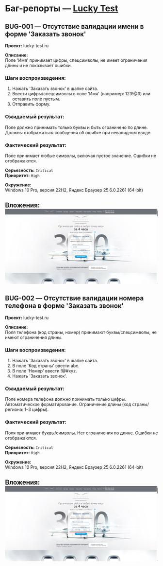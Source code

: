 # Баг-репорты — [Lucky Test](https://lucky-test.ru/test-task/index.html)


## BUG-001 — Отсутствие валидации имени в форме 'Заказать звонок'

**Проект:** lucky-test.ru

**Описание:**  
Поле 'Имя' принимает цифры, спецсимволы, не имеет ограничения длины и не показывает ошибки.

### Шаги воспроизведения:
1. Нажать 'Заказать звонок' в шапке сайта.
2. Ввести цифры/спецсимволы в поле 'Имя' (например: 123!@#) или оставить поле пустым.
3. Отправить форму.

### Ожидаемый результат:
Поле должно принимать только буквы и быть ограничено по длине. Должны отображаться сообщения об ошибке при невалидном вводе.

### Фактический результат:
Поле принимает любые символы, включая пустое значение. Ошибки не отображаются.

**Серьезность:** `Critical`  
**Приоритет:** `High`  

**Окружение:**  
Windows 10 Pro, версия 22H2, Яндекс Браузер 25.6.0.2261 (64-bit)

**Вложения:** 
![img.png](Images/img0.png)
---

## BUG-002 — Отсутствие валидации номера телефона в форме 'Заказать звонок'

**Проект:** lucky-test.ru

**Описание:**  
Поля телефона (код страны, номер) принимают буквы/спецсимволы, не имеют ограничения длины.

### Шаги воспроизведения:
1. Нажать 'Заказать звонок' в шапке сайта.
2. В поле 'Код страны' ввести abc.
3. В поле 'Номер' ввести !@#xyz.
4. Нажать 'Заказать звонок'.

### Ожидаемый результат:
Поле номера телефона должно принимать только цифры. Автоматическое форматирование. Ограничение длины (код страны/региона: 1–3 цифры).

### Фактический результат:
Поля принимают буквы/символы. Нет ограничения по длине. Ошибки не отображаются.

**Серьезность:** `Critical`  
**Приоритет:** `High`  

**Окружение:**  
Windows 10 Pro, версия 22H2, Яндекс Браузер 25.6.0.2261 (64-bit)

**Вложения:** 
![img.png](Images/img1.png)
---


